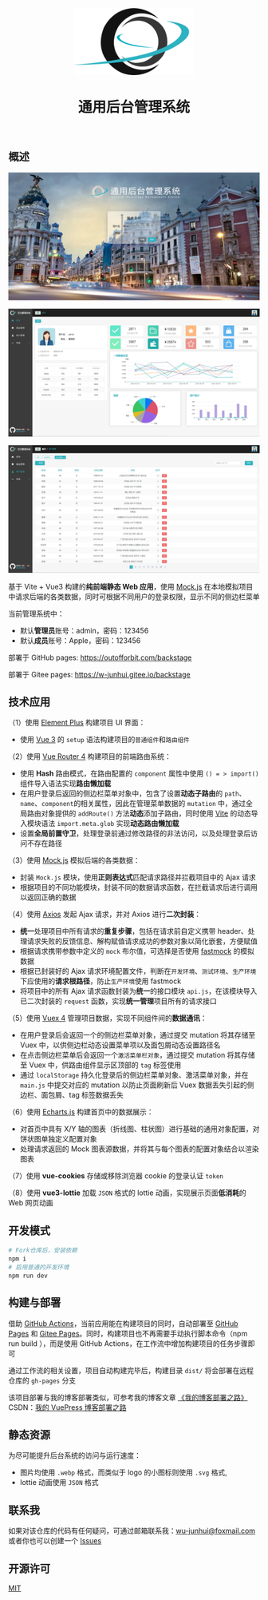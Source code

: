 <div align=center>

<img width="240" src="/public/logo.svg" >

</div>

<div align=center>

# 通用后台管理系统

</div>
&nbsp;

## 概述

![登录页](/public/loginPage.webp)

![系统首页](/public/homePage.webp)

![用户管理页](/public/userPage.webp)

基于 Vite + Vue3 构建的**纯前端静态 Web 应用**，使用 [Mock.js](http://mockjs.com/) 在本地模拟项目中请求后端的各类数据，同时可根据不同用户的登录权限，显示不同的侧边栏菜单

当前管理系统中：

- 默认**管理员**账号：admin，密码：123456
- 默认**成员**账号：Apple，密码：123456

部署于 GitHub pages: https://outofforbit.com/backstage

部署于 Gitee pages: https://w-junhui.gitee.io/backstage

## 技术应用

（1）使用 [Element Plus](https://element-plus.gitee.io/zh-CN/) 构建项目 UI 界面：

- 使用 [Vue 3](https://www.javascriptc.com/vue3js/) 的 `setup` 语法构建项目的`普通组件`和`路由组件`

（2）使用 [Vue Router 4](https://router.vuejs.org/zh/) 构建项目的前端路由系统：

- 使用 **Hash** 路由模式，在路由配置的 `component` 属性中使用 `() = > import()` 组件导入语法实现**路由懒加载**
- 在用户登录后返回的侧边栏菜单对象中，包含了设置**动态子路由**的 `path`、`name`、`component`的相关属性，因此在管理菜单数据的 `mutation` 中，通过全局路由对象提供的 `addRoute()` 方法**动态**添加子路由，同时使用 [Vite](https://vitejs.cn/) 的动态导入模块语法 `import.meta.glob` 实现**动态路由懒加载**
- 设置**全局前置守卫**，处理登录前通过修改路径的非法访问，以及处理登录后访问不存在路径

（3）使用 [Mock.js](http://mockjs.com/) 模拟后端的各类数据：

- 封装 `Mock.js` 模块，使用**正则表达式**匹配请求路径并拦截项目中的 Ajax 请求
- 根据项目的不同功能模块，封装不同的数据请求函数，在拦截请求后进行调用以返回正确的数据

（4）使用 [Axios](http://axios-js.com/) 发起 Ajax 请求，并对 Axios 进行**二次封装**：

- **统一**处理项目中所有请求的**重复步骤**，包括在请求前自定义携带 header、处理请求失败的反馈信息、解构赋值请求成功的参数对象以简化嵌套，方便赋值
- 根据请求携带参数中定义的 `mock` 布尔值，可选择是否使用 [fastmock](https://www.fastmock.site/) 的模拟数据
- 根据已封装好的 Ajax 请求环境配置文件，判断在`开发环境`、`测试环境`、`生产环境`下应使用的**请求根路径**，防止`生产环境`使用 fastmock
- 将项目中的所有 Ajax 请求函数封装为**统一**的接口模块 `api.js`，在该模块导入已二次封装的 `request` 函数，实现**统一管理**项目所有的请求接口

（5）使用 [Vuex 4](https://vuex.vuejs.org/zh/) 管理项目数据，实现不同组件间的**数据通讯**：

- 在用户登录后会返回一个的侧边栏菜单对象，通过提交 mutation 将其存储至 Vuex 中，以供侧边栏动态设置菜单项以及面包屑动态设置路径名
- 在点击侧边栏菜单后会返回一个`激活菜单栏对象`，通过提交 mutation 将其存储至 Vuex 中，供路由组件显示区顶部的 `tag` 标签使用
- 通过 `localStorage` 持久化登录后的侧边栏菜单对象、激活菜单对象，并在 `main.js` 中提交对应的 mutation 以防止页面刷新后 Vuex 数据丢失引起的侧边栏、面包屑、tag 标签数据丢失

（6）使用 [Echarts.js](https://echarts.apache.org/zh/index.html) 构建首页中的数据展示：

- 对首页中具有 X/Y 轴的图表（折线图、柱状图）进行基础的通用对象配置，对饼状图单独定义配置对象
- 处理请求返回的 Mock 图表源数据，并将其与每个图表的配置对象结合以渲染图表

（7）使用 **vue-cookies** 存储或移除浏览器 cookie 的登录认证 `token`

（8）使用 **vue3-lottie** 加载 `JSON` 格式的 lottie 动画，实现展示页面**低消耗**的 Web 网页动画

## 开发模式

```sh
# Fork仓库后，安装依赖
npm i
# 启用普通的开发环境
npm run dev
```

## 构建与部署

借助 [GitHub Actions](https://docs.github.com/zh/actions)，当前应用能在构建项目的同时，自动部署至 [GitHub Pages](https://docs.github.com/zh/pages) 和 [Gitee Pages](https://gitee.com/help/articles/4136#article-header0)。同时，构建项目也不再需要手动执行脚本命令（npm run build ），而是使用 GitHub Actions，在工作流中增加构建项目的任务步骤即可

通过工作流的相关设置，项目自动构建完毕后，构建目录 `dist/` 将会部署在远程仓库的 `gh-pages` 分支

该项目部署与我的博客部署类似，可参考我的博客文章 [《我的博客部署之路》](https://w-junhui.gitee.io/%E6%8A%80%E6%9C%AF%E5%8D%9A%E6%96%87/VuePress/%E6%88%91%E7%9A%84%E5%8D%9A%E5%AE%A2%E9%83%A8%E7%BD%B2%E4%B9%8B%E8%B7%AF.html)  
CSDN：[我的 VuePress 博客部署之路](https://blog.csdn.net/INT_FUTURE/article/details/128975977)

## 静态资源

为尽可能提升后台系统的访问与运行速度：

- 图片均使用 `.webp` 格式，而类似于 logo 的小图标则使用 `.svg` 格式,
- lottie 动画使用 `JSON` 格式

## 联系我

如果对该仓库的代码有任何疑问，可通过邮箱联系我：wu-junhui@foxmail.com  
或者你也可以创建一个 [Issues](https://github.com/Wu-JunHui/Wu-JunHui.github.io/issues)

## 开源许可

[MIT](/LICENSE)
